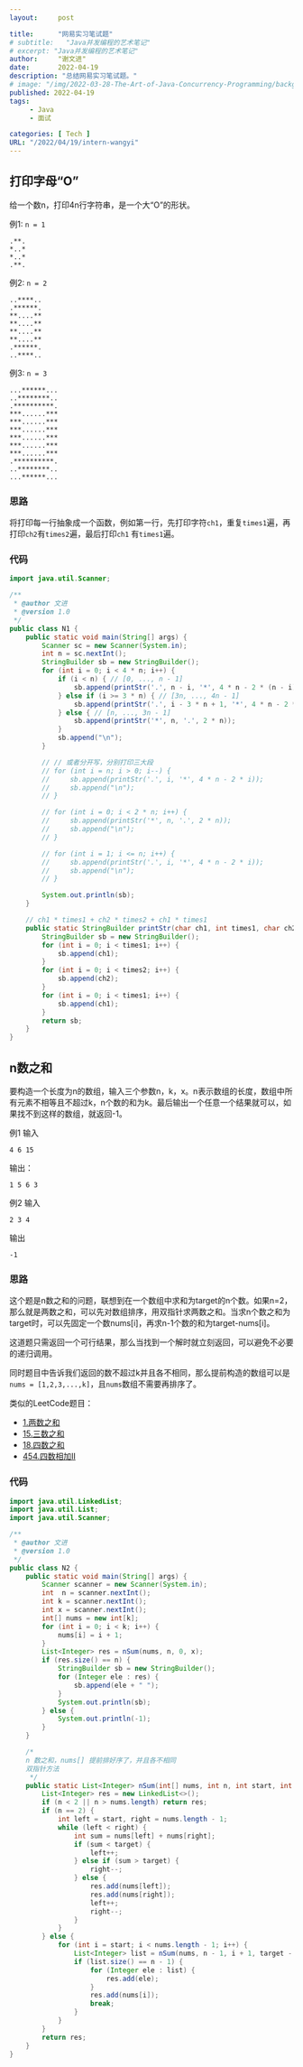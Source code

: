 ```yaml
---
layout:     post

title:      "网易实习笔试题"
# subtitle:   "Java并发编程的艺术笔记"
# excerpt: "Java并发编程的艺术笔记"
author:     "谢文进"
date:       2022-04-19
description: "总结网易实习笔试题。"
# image: "/img/2022-03-28-The-Art-of-Java-Concurrency-Programming/background.jpg"
published: 2022-04-19 
tags:
     - Java
     - 面试

categories: [ Tech ]
URL: "/2022/04/19/intern-wangyi"
---
```

## 打印字母“O”
给一个数n，打印4n行字符串，是一个大“O”的形状。

例1: `n = 1`
```
.**.
*..*
*..*
.**.
```

例2: `n = 2`
```
..****..
.******.
**....**
**....**
**....**
**....**
.******.
..****..
```

例3: `n = 3`
```
...******...
..********..
.**********.
***......***
***......***
***......***
***......***
***......***
***......***
.**********.
..********..
...******...
```
### 思路
将打印每一行抽象成一个函数，例如第一行，先打印字符`ch1`，重复`times1`遍，再打印`ch2`有`times2`遍，最后打印`ch1` 有`times1`遍。
### 代码
```java
import java.util.Scanner;

/**
 * @author 文进
 * @version 1.0
 */
public class N1 {
    public static void main(String[] args) {
        Scanner sc = new Scanner(System.in);
        int n = sc.nextInt();
        StringBuilder sb = new StringBuilder();
        for (int i = 0; i < 4 * n; i++) {
            if (i < n) { // [0, ..., n - 1]
                sb.append(printStr('.', n - i, '*', 4 * n - 2 * (n - i)));
            } else if (i >= 3 * n) { // [3n, ..., 4n - 1]
                sb.append(printStr('.', i - 3 * n + 1, '*', 4 * n - 2 * (i - 3 * n + 1)));
            } else { // [n, ..., 3n - 1]
                sb.append(printStr('*', n, '.', 2 * n));
            }
            sb.append("\n");
        }

        // // 或者分开写，分别打印三大段
        // for (int i = n; i > 0; i--) {
        //     sb.append(printStr('.', i, '*', 4 * n - 2 * i));
        //     sb.append("\n");
        // }

        // for (int i = 0; i < 2 * n; i++) {
        //     sb.append(printStr('*', n, '.', 2 * n));
        //     sb.append("\n");
        // }

        // for (int i = 1; i <= n; i++) {
        //     sb.append(printStr('.', i, '*', 4 * n - 2 * i));
        //     sb.append("\n");
        // }

        System.out.println(sb);
    }

    // ch1 * times1 + ch2 * times2 + ch1 * times1
    public static StringBuilder printStr(char ch1, int times1, char ch2, int times2) {
        StringBuilder sb = new StringBuilder();
        for (int i = 0; i < times1; i++) {
            sb.append(ch1);
        }
        for (int i = 0; i < times2; i++) {
            sb.append(ch2);
        }
        for (int i = 0; i < times1; i++) {
            sb.append(ch1);
        }
        return sb;
    }
}
```
## n数之和
要构造一个长度为n的数组，输入三个参数n，k，x。n表示数组的长度，数组中所有元素不相等且不超过k，n个数的和为k。最后输出一个任意一个结果就可以，如果找不到这样的数组，就返回-1。

例1
输入
```
4 6 15
```
输出：
```
1 5 6 3
```

例2
输入
```
2 3 4
```
输出
```
-1
```
### 思路
这个题是n数之和的问题，联想到在一个数组中求和为target的n个数。如果n=2，那么就是两数之和，可以先对数组排序，用双指针求两数之和。当求n个数之和为target时，可以先固定一个数nums[i]，再求n-1个数的和为target-nums[i]。

这道题只需返回一个可行结果，那么当找到一个解时就立刻返回，可以避免不必要的递归调用。

同时题目中告诉我们返回的数不超过k并且各不相同，那么提前构造的数组可以是`nums = [1,2,3,...,k]`，且`nums`数组不需要再排序了。

类似的LeetCode题目：
* [1.两数之和](https://leetcode-cn.com/problems/two-sum/)
* [15.三数之和](https://leetcode-cn.com/problems/3sum/)
* [18.四数之和](https://leetcode-cn.com/problems/4sum/)
* [454.四数相加II](https://leetcode-cn.com/problems/4sum-ii/)

### 代码
```java
import java.util.LinkedList;
import java.util.List;
import java.util.Scanner;

/**
 * @author 文进
 * @version 1.0
 */
public class N2 {
    public static void main(String[] args) {
        Scanner scanner = new Scanner(System.in);
        int  n = scanner.nextInt();
        int k = scanner.nextInt();
        int x = scanner.nextInt();
        int[] nums = new int[k];
        for (int i = 0; i < k; i++) {
            nums[i] = i + 1;
        }
        List<Integer> res = nSum(nums, n, 0, x);
        if (res.size() == n) {
            StringBuilder sb = new StringBuilder();
            for (Integer ele : res) {
                sb.append(ele + " ");
            }
            System.out.println(sb);
        } else {
            System.out.println(-1);
        }
    }

    /*
    n 数之和，nums[] 提前排好序了，并且各不相同
    双指针方法
     */
    public static List<Integer> nSum(int[] nums, int n, int start, int target) {
        List<Integer> res = new LinkedList<>();
        if (n < 2 || n > nums.length) return res;
        if (n == 2) {
            int left = start, right = nums.length - 1;
            while (left < right) {
                int sum = nums[left] + nums[right];
                if (sum < target) {
                    left++;
                } else if (sum > target) {
                    right--;
                } else {
                    res.add(nums[left]);
                    res.add(nums[right]);
                    left++;
                    right--;
                }
            }
        } else {
            for (int i = start; i < nums.length - 1; i++) {
                List<Integer> list = nSum(nums, n - 1, i + 1, target - nums[i]);
                if (list.size() == n - 1) {
                    for (Integer ele : list) {
                        res.add(ele);
                    }
                    res.add(nums[i]);
                    break;
                }
            }
        }
        return res;
    }
}
```